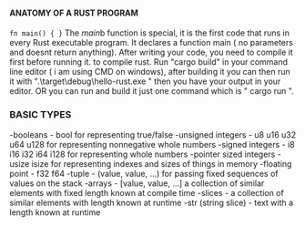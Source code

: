    
#### ANATOMY OF A RUST PROGRAM

``
fn main() {
}
``
The *main*b function is special, it is the first code that runs in every Rust executable program. It declares a function main ( no parameters and doesnt return anything).
After writing your code, you need to compile it first before running it. to compile rust. Run "cargo build" in your command line editor ( i am using CMD on windows), after building it you can then run it with
".\target\debug\hello-rust.exe " then you have your output in your editor. OR you can run and build it just one command which is " cargo  run ".

###   BASIC TYPES

-booleans - bool for representing true/false
-unsigned integers - u8 u16 u32 u64 u128 for representing nonnegative whole numbers
-signed integers - i8 i16 i32 i64 i128 for representing whole numbers
-pointer sized integers - usize isize for representing indexes and sizes of things in memory
-floating point - f32 f64
-tuple - (value, value, ...) for passing fixed sequences of values on the stack
-arrays - [value, value, ...] a collection of similar elements with fixed length known at compile time
-slices - a collection of similar elements with length known at runtime
-str (string slice) - text with a length known at runtime
